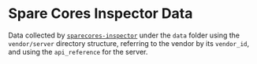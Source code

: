 # Spare Cores Inspector Data

Data collected by [`sparecores-inspector`](https://github.com/SpareCores/sc-inspector)
under the `data` folder using the `vendor/server` directory structure, referring to the
vendor by its `vendor_id`, and using the `api_reference` for the server.
